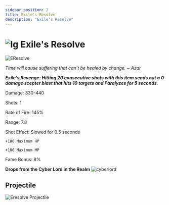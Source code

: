 ```yaml
---
sidebar_position: 2
title: Exile's Resolve
description: "Exile's Resolve"
---
```


# ![lg](https://cdn.discordapp.com/attachments/1026159786313650256/1045193424116133948/Legendary_Bag.png) Exile's Resolve

![EResolve](https://cdn.discordapp.com/attachments/1107378591026655272/1115122012340375623/triangle_10.png)

<i>Time will cause suffering that can't be healed by change. ~ Azar</i>

***Exile's Revenge: Hitting 20 consecutive shots with this item sends out a 0 damage scepter blast that hits 10 targets and Paralyzes for 5 seconds.***

Damage: 330-440

Shots: 1

Rate of Fire: 145% 

Range: 7.8

Shot Effect: Slowed for 0.5 seconds

    +100 Maximum HP
    
    +100 Maximum MP

Fame Bonus: 8%

**Drops from the Cyber Lord in the Realm** ![cyberlord](https://cdn.discordapp.com/attachments/1107378591026655272/1115122877247795290/BBBB.png)

## Projectile

![Eresolve Projectile](https://cdn.discordapp.com/attachments/1107378591026655272/1115120339215728650/Exiles_Resolve.gif)
